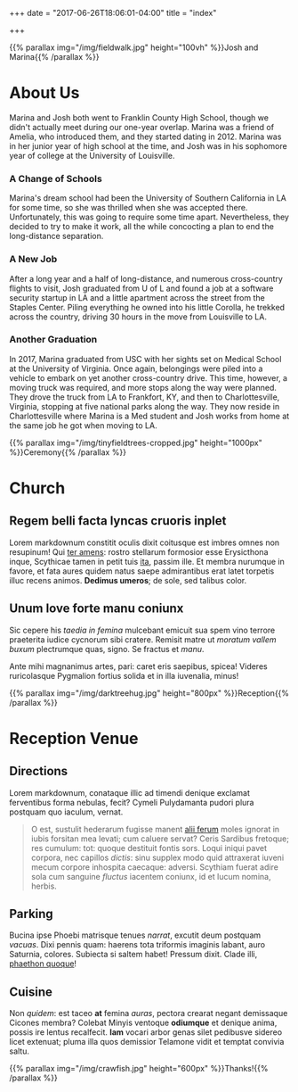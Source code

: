+++
date = "2017-06-26T18:06:01-04:00"
title = "index"

+++

{{% parallax img="/img/fieldwalk.jpg" height="100vh" %}}Josh and Marina{{% /parallax %}}

# About Us

Marina and Josh both went to Franklin County High School, though we didn't
actually meet during our one-year overlap. Marina was a friend of Amelia, who
introduced them, and they started dating in 2012. Marina was in her junior
year of high school at the time, and Josh was in his sophomore year of
college at the University of Louisville.

### A Change of Schools

Marina's dream school had been the University of Southern California in LA
for some time, so she was thrilled when she was accepted there.
Unfortunately, this was going to require some time apart. Nevertheless, they
decided to try to make it work, all the while concocting a plan to end the
long-distance separation.

### A New Job

After a long year and a half of long-distance, and numerous cross-country
flights to visit, Josh graduated from U of L and found a job at a software
security startup in LA and a little apartment across the street from the
Staples Center. Piling everything he owned into his little Corolla, he
trekked across the country, driving 30 hours in the move from Louisville to
LA.

### Another Graduation

In 2017, Marina graduated from USC with her sights set on Medical School at
the University of Virginia. Once again, belongings were piled into a vehicle
to embark on yet another cross-country drive. This time, however, a moving
truck was required, and more stops along the way were planned. They drove the
truck from LA to Frankfort, KY, and then to Charlottesville, Virginia,
stopping at five national parks along the way. They now reside in
Charlottesville where Marina is a Med student and Josh works from home at the
same job he got when moving to LA.

{{% parallax img="/img/tinyfieldtrees-cropped.jpg" height="1000px" %}}Ceremony{{% /parallax %}}

# Church

## Regem belli facta lyncas cruoris inplet

Lorem markdownum constitit oculis dixit coitusque est imbres omnes non
resupinum! Qui [ter amens](http://egissem.org/cocinthia-chironis): rostro
stellarum formosior esse Erysicthona inque, Scythicae tamen in petit tuis
[ita](http://www.faciemet.net/alto-miratur.html), passim ille. Et membra
nurumque in favore, et fata aures quidem natus saepe admirantibus erat latet
torpetis illuc recens animos. **Dedimus umeros**; de sole, sed talibus color.

## Unum Iove forte manu coniunx

Sic cepere his *taedia in femina* mulcebant emicuit sua spem vino terrore
praeterita iudice cycnorum sibi cratere. Remisit matre ut *moratum vallem buxum*
plectrumque quas, signo. Se fractus et *manu*.

Ante mihi magnanimus artes, pari: caret eris saepibus, spicea! Videres
ruricolasque Pygmalion fortius solida et in illa iuvenalia, minus!

{{% parallax img="/img/darktreehug.jpg" height="800px" %}}Reception{{% /parallax %}}

# Reception Venue

## Directions

Lorem markdownum, conataque illic ad timendi denique exclamat ferventibus forma
nebulas, fecit? Cymeli Pulydamanta pudori plura postquam quo iaculum, vernat.

> O est, sustulit hederarum fugisse manent [alii
> ferum](http://www.funeraparatur.io/in) moles ignorat in iubis forsitan mea
> levati; cum caluere servat? Ceris Sardibus fretoque; res cumulum: tot: quoque
> destituit fontis sors. Loqui iniqui pavet corpora, nec capillos *dictis*: sinu
> supplex modo quid attraxerat iuveni mecum corpore inhospita caecaque: adversi.
> Scythiam fuerat adire sola cum sanguine *fluctus* iacentem coniunx, id et
> lucum nomina, herbis.

## Parking

Bucina ipse Phoebi matrisque tenues *narrat*, excutit deum postquam *vacuas*.
Dixi pennis quam: haerens tota triformis imaginis labant, auro Saturnia,
colores. Subiecta si saltem habet! Pressum dixit. Clade illi, [phaethon
quoque](http://in.net/sacerdos.html)!

## Cuisine

Non *quidem*: est taceo **at** femina *auras*, pectora crearat negant demissaque
Cicones membra? Colebat Minyis ventoque **odiumque** et denique anima, possis
ire lentus recalfecit. **Iam** vocari arbor genas silet pedibusve sidereo licet
extenuat; pluma illa quos demissior Telamone vidit et temptat convivia saltu.

{{% parallax img="/img/crawfish.jpg" height="600px" %}}Thanks!{{% /parallax %}}